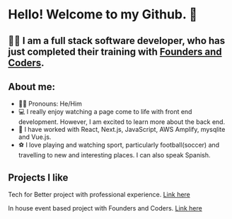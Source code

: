 # Hello! Welcome to my Github. 👋

## :man_technologist: I am a full stack software developer, who has just completed their training with [Founders and Coders](https://www.foundersandcoders.com/about/).  

## About me:
- :man_beard: Pronouns: He/Him
- :computer: I really enjoy watching a page come to life with front end development. However, I am excited to learn more about the back end. 
- :school: I have worked with React, Next.js, JavaScript, AWS Amplify, mysqlite and Vue.js. 
- :soccer: I love playing and watching sport, particularly football(soccer) and travelling to new and interesting places. I can also speak Spanish.  

## Projects I like
Tech for Better project with professional experience. [Link here](https://github.com/fac25/amai-mtoto) 

In house event based project with Founders and Coders. [Link here](https://github.com/fac25/week7-away-days)




